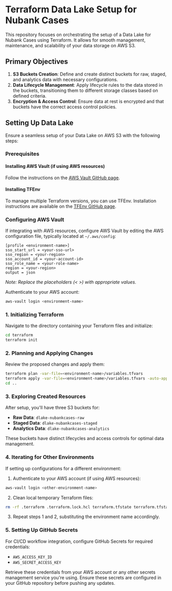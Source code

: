 # Terraform Data Lake Setup for Nubank Cases

This repository focuses on orchestrating the setup of a Data Lake for Nubank Cases using Terraform. It allows for smooth management, maintenance, and scalability of your data storage on AWS S3.

## Primary Objectives

1. **S3 Buckets Creation**: Define and create distinct buckets for raw, staged, and analytics data with necessary configurations.
2. **Data Lifecycle Management**: Apply lifecycle rules to the data stored in the buckets, transitioning them to different storage classes based on defined criteria.
3. **Encryption & Access Control**: Ensure data at rest is encrypted and that buckets have the correct access control policies.

## Setting Up Data Lake

Ensure a seamless setup of your Data Lake on AWS S3 with the following steps:

### Prerequisites

#### Installing AWS Vault (if using AWS resources)

Follow the instructions on the [AWS Vault GitHub page](https://github.com/99designs/aws-vault).

#### Installing TFEnv

To manage multiple Terraform versions, you can use TFEnv. Installation instructions are available on the [TFEnv GitHub page](https://github.com/tfutils/tfenv).

### Configuring AWS Vault

If integrating with AWS resources, configure AWS Vault by editing the AWS configuration file, typically located at `~/.aws/config`:

```plaintext
[profile <environment-name>]
sso_start_url = <your-sso-url>
sso_region = <your-region>
sso_account_id = <your-account-id>
sso_role_name = <your-role-name>
region = <your-region>
output = json
```

*Note: Replace the placeholders (< >) with appropriate values.*

Authenticate to your AWS account:

```bash
aws-vault login <environment-name>
```

### 1. Initializing Terraform

Navigate to the directory containing your Terraform files and initialize:

```bash
cd terraform
terraform init
```

### 2. Planning and Applying Changes

Review the proposed changes and apply them:

```bash
terraform plan -var-file=<environment-name>/variables.tfvars
terraform apply -var-file=<environment-name>/variables.tfvars -auto-approve
cd ..
```

### 3. Exploring Created Resources

After setup, you'll have three S3 buckets for:

- **Raw Data**: `dlake-nubankcases-raw`
- **Staged Data**: `dlake-nubankcases-staged`
- **Analytics Data**: `dlake-nubankcases-analytics`

These buckets have distinct lifecycles and access controls for optimal data management.

### 4. Iterating for Other Environments

If setting up configurations for a different environment:

1. Authenticate to your AWS account (if using AWS resources):

```bash
aws-vault login <other-environment-name>
```

2. Clean local temporary Terraform files:

```bash
rm -rf .terraform .terraform.lock.hcl terraform.tfstate terraform.tfstate.backup
```

3. Repeat steps 1 and 2, substituting the environment name accordingly.

### 5. Setting Up GitHub Secrets

For CI/CD workflow integration, configure GitHub Secrets for required credentials:

- `AWS_ACCESS_KEY_ID`
- `AWS_SECRET_ACCESS_KEY`

Retrieve these credentials from your AWS account or any other secrets management service you're using. Ensure these secrets are configured in your GitHub repository before pushing any updates.
